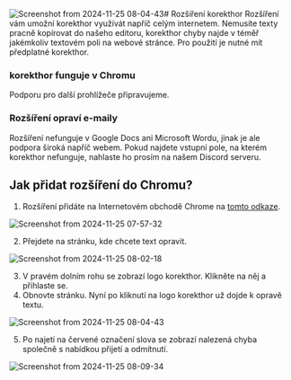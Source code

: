![Screenshot from 2024-11-25 08-04-43](https://github.com/user-attachments/assets/89d6bfc9-2b83-4407-9803-d69ff9af28b8)# Rozšíření korekthor
Rozšíření vám umožní korekthor využívát napříč celým internetem. Nemusíte texty pracně kopírovat do našeho editoru, korekthor chyby najde v téměř jakémkoliv textovém poli na webové stránce. Pro použití je nutné mít předplatné korekthor.

### korekthor funguje v Chromu
Podporu pro další prohlížeče připravujeme.

### Rozšíření opraví e-maily
Rozšíření nefunguje v Google Docs ani Microsoft Wordu, jinak je ale podpora široká napříč webem. Pokud najdete vstupní pole, na kterém korekthor nefunguje, nahlaste ho prosím na našem Discord serveru.

## Jak přidat rozšíření do Chromu?
1. Rozšíření přidáte na Internetovém obchodě Chrome na [tomto odkaze](https://chromewebstore.google.com/detail/korekthor/afgdbafbjbcdafcdmmekegfmmaplalof).

![Screenshot from 2024-11-25 07-57-32](https://github.com/user-attachments/assets/695573cb-d60d-4ecb-a901-f58c6827a12d)

2. Přejdete na stránku, kde chcete text opravit.

![Screenshot from 2024-11-25 08-02-18](https://github.com/user-attachments/assets/d53bee9a-a0d5-4178-bea9-d215273d7c40)

3. V pravém dolním rohu se zobrazí logo korekthor. Klikněte na něj a přihlaste se.
4. Obnovte stránku. Nyní po kliknutí na logo korekthor už dojde k opravě textu.

![Screenshot from 2024-11-25 08-04-43](https://github.com/user-attachments/assets/5cb369bd-04a3-4e91-868e-ed19dce58be2)

5. Po najetí na červené označení slova se zobrazí nalezená chyba společně s nabídkou přijetí a odmítnutí.

![Screenshot from 2024-11-25 08-09-34](https://github.com/user-attachments/assets/84beb7fe-a1ad-4236-aa23-3a4a5071db92)
